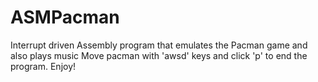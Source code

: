 # ASMPacman
Interrupt driven Assembly program that emulates the Pacman game and also plays music
Move pacman with 'awsd' keys and click 'p' to end the program. Enjoy!
